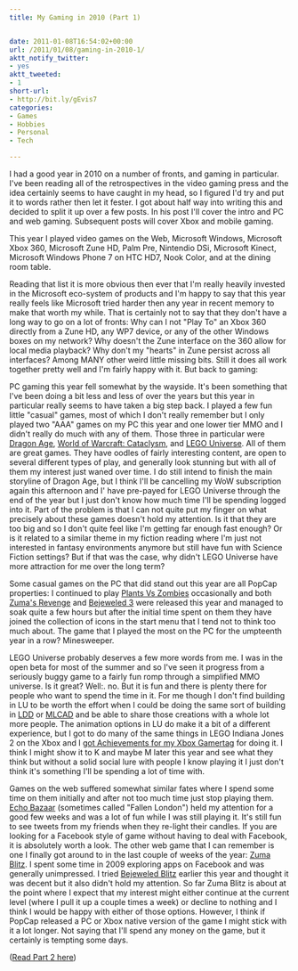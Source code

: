 ```yaml
---
title: My Gaming in 2010 (Part 1)


date: 2011-01-08T16:54:02+00:00
url: /2011/01/08/gaming-in-2010-1/
aktt_notify_twitter:
- yes
aktt_tweeted:
- 1
short-url:
- http://bit.ly/gEvis7
categories:
- Games
- Hobbies
- Personal
- Tech

---
```

<div class='microid-mailto+http:sha1:7046e66b842fc7080013194a19d94dc087bcd9b7'>

I had a good year in 2010 on a number of fronts, and gaming in particular. I've been reading all of the retrospectives in the video gaming press and the idea certainly seems to have caught in my head, so I figured I'd try and put it to words rather then let it fester. I got about half way into writing this and decided to split it up over a few posts. In his post I'll cover the intro and PC and web gaming. Subsequent posts will cover Xbox and mobile gaming.



This year I played video games on the Web, Microsoft Windows, Microsoft Xbox 360, Microsoft Zune HD, Palm Pre, Nintendio DSi, Microsoft Kinect, Microsoft Windows Phone 7 on HTC HD7, Nook Color, and at the dining room table.



Reading that list it is more obvious then ever that I'm really heavily invested in the Microsoft eco-system of products and I'm happy to say that this year really feels like Microsoft tried harder then any year in recent memory to make that worth my while. That is certainly not to say that they don't have a long way to go on a lot of fronts: Why can I not "Play To" an Xbox 360 directly from a Zune HD, any WP7 device, or any of the other Windows boxes on my network? Why doesn't the Zune interface on the 360 allow for local media playback? Why don't my "hearts" in Zune persist across all interfaces? Among MANY other weird little missing bits. Still it does all work together pretty well and I'm fairly happy with it. But back to gaming:



PC gaming this year fell somewhat by the wayside. It's been something that I've been doing a bit less and less of over the years but this year in particular really seems to have taken a big step back. I played a few fun little "casual" games, most of which I don't really remember but I only played two "AAA" games on my PC this year and one lower tier MMO and I didn't really do much with any of them. Those three in particular were <a href="http://dragonage.bioware.com/dao/">Dragon Age</a>, <a href="http://www.worldofwarcraft.com">World of Warcraft: Cataclysm</a>, and <a href="http://legouniverse.com">LEGO Universe</a>. All of them are great games. They have oodles of fairly interesting content, are open to several different types of play, and generally look stunning but with all of them my interest just waned over time. I do still intend to finish the main storyline of Dragon Age, but I think I'll be cancelling my WoW subscription again this afternoon and I' have pre-payed for LEGO Universe through the end of the year but I just don't know how much time I'll be spending logged into it. Part of the problem is that I can not quite put my finger on what precisely about these games doesn't hold my attention. Is it that they are too big and so I don't quite feel like I'm getting far enough fast enough? Or is it related to a similar theme in my fiction reading where I'm just not interested in fantasy environments anymore but still have fun with Science Fiction settings? But if that was the case, why didn't LEGO Universe have more attraction for me over the long term?



Some casual games on the PC that did stand out this year are all PopCap properties: I continued to play <a href="http://popcap.com/games/pvz?mid=pvz_pc_en_full">Plants Vs Zombies</a> occasionally and both <a href="http://popcap.com/games/zumasrevenge?mid=zumasrevenge_pc_en_full">Zuma's Revenge</a> and <a href="http://popcap.com/games/bejeweled3?mid=bejeweled3_pc_en_full">Bejeweled 3</a> were released this year and managed to soak quite a few hours but after the initial time spent on them they have joined the collection of icons in the start menu that I tend not to think too much about. The game that I played the most on the PC for the umpteenth year in a row? Minesweeper.



LEGO Universe probably deserves a few more words from me. I was in the open beta for most of the summer and so I've seen it progress from a seriously buggy game to a fairly fun romp through a simplified MMO universe. Is it great? Well:. no. But it is fun and there is plenty there for people who want to spend the time in it. For me though I don't find building in LU to be worth the effort when I could be doing the same sort of building in <a href="http://ldd.lego.com">LDD</a> or <a href="http://mlcad.lm-software.com/">MLCAD</a> and be able to share those creations with a whole lot more people. The animation options in LU do make it a bit of a different experience, but I got to do many of the same things in LEGO Indiana Jones 2 on the Xbox and I <a href="http://live.xbox.com/en-US/GameCenter/Achievements?titleId=1279330285">got Achievements for my Xbox Gamertag</a> for doing it. I think I might show it to K and maybe M later this year and see what they think but without a solid social lure with people I know playing it I just don't think it's something I'll be spending a lot of time with.



Games on the web suffered somewhat similar fates where I spend some time on them initially and after not too much time just stop playing them. <a href="http://echobazaar.failbettergames.com/">Echo Bazaar</a> (sometimes called "Fallen London") held my attention for a good few weeks and was a lot of fun while I was still playing it. It's still fun to see tweets from my friends when they re-light their candles. If you are looking for a Facebook style of game without having to deal with Facebook, it is absolutely worth a look. The other web game that I can remember is one I finally got around to in the last couple of weeks of the year: <a href="http://apps.facebook.com/zumablitz/">Zuma Blitz</a>. I spent some time in 2009 exploring apps on Facebook and was generally unimpressed. I tried <a href="http://apps.facebook.com/bejeweledblitz/">Bejeweled Blitz</a> earlier this year and thought it was decent but it also didn't hold my attention. So far Zuma Blitz is about at the point where I expect that my interest might either continue at the current level (where I pull it up a couple times a week) or decline to nothing and I think I would be happy with either of those options. However, I think if PopCap released a PC or Xbox native version of the game I might stick with it a lot longer. Not saying that I'll spend any money on the game, but it certainly is tempting some days.



(<a href="http://www.cavort.org/2011/01/09/gaming-in-2010-2/">Read Part 2 here</a>)

